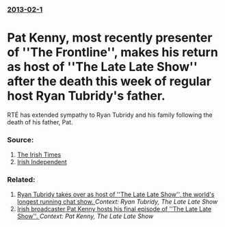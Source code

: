 ### [2013-02-1](/news/2013/02/1/index.md)

# Pat Kenny, most recently presenter of ''The Frontline'', makes his return as host of ''The Late Late Show'' after the death this week of regular host Ryan Tubridy's father. 

RT&Eacute; has extended sympathy to Ryan Tubridy and his family following the death of his father, Pat.


### Source:

1. [The Irish Times](http://www.irishtimes.com/newspaper/ireland/2013/0131/1224329469912.html)
2. [Irish Independent](http://www.independent.ie/entertainment/tv-radio/blast-from-the-past-pat-kenny-to-host-late-late-show-as-ryan-tubridy-mourns-passing-of-father-3371005.html)

### Related:

1. [ Ryan Tubridy takes over as host of ''The Late Late Show'', the world's longest running chat show. ](/news/2009/09/4/ryan-tubridy-takes-over-as-host-of-the-late-late-show-the-world-s-longest-running-chat-show.md) _Context: Ryan Tubridy, The Late Late Show_
2. [ Irish broadcaster Pat Kenny hosts his final episode of ''The Late Late Show''. ](/news/2009/05/29/irish-broadcaster-pat-kenny-hosts-his-final-episode-of-the-late-late-show.md) _Context: Pat Kenny, The Late Late Show_
